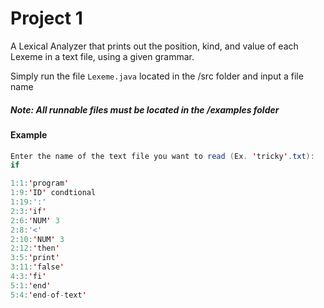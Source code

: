 # Project 1

A Lexical Analyzer that prints out the position, kind, and value of each Lexeme in a text file, using a given grammar.

Simply run the file `Lexeme.java` located in the /src folder and input a file name

##### Note: All runnable files must be located in the /examples folder

#### Example

```java
Enter the name of the text file you want to read (Ex. 'tricky'.txt):
if

1:1:'program'
1:9:'ID' condtional
1:19:':'
2:3:'if'
2:6:'NUM' 3
2:8:'<'
2:10:'NUM' 3
2:12:'then'
3:5:'print'
3:11:'false'
4:3:'fi'
5:1:'end'
5:4:'end-of-text'
```

